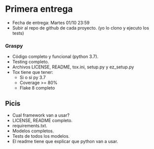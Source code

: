 # Primera entrega

- Fecha de entrega: Martes 01/10 23:59
- Subir al repo de github de cada proyecto. (yo lo clono y ejecuto los tests)

### Graspy

- Código completo y funcional (python 3.7).
- Testing completo.
- Archivos LICENSE, README, tox.ini, setup.py y ez_setup.py
- Tox tiene que tener:
    - Si o si py 3.7
    - Coverage >= 80%
    - Flake 8 completo


## Picis

- Cual framework van a usar?
- LICENSE, README completo.
- requirements.txt.
- Modelos completos.
- Tests de todos los modelos.
- El readme tiene que explicar que python van a usar.
